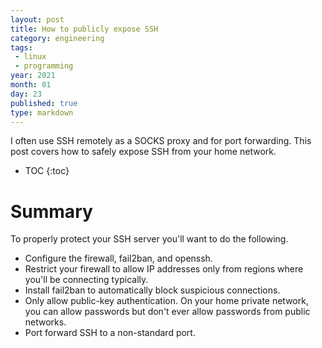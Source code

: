 ```yaml
---
layout: post
title: How to publicly expose SSH
category: engineering
tags:
 - linux
 - programming
year: 2021
month: 01
day: 23
published: true
type: markdown
---
```


I often use SSH remotely as a SOCKS proxy and for port forwarding.  This post
covers how to safely expose SSH from your home network.

* TOC
{:toc}

# Summary

To properly protect your SSH server you'll want to do the following.

- Configure the firewall, fail2ban, and openssh.
- Restrict your firewall to allow IP addresses only from regions where you'll be
  connecting typically.
- Install fail2ban to automatically block suspicious connections.
- Only allow public-key authentication.  On your home private network, you can
  allow passwords but don't ever allow passwords from public networks.
- Port forward SSH to a non-standard port.
